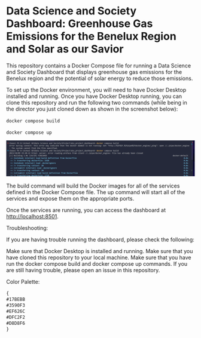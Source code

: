 # Data Science and Society Dashboard: Greenhouse Gas Emissions for the Benelux Region and Solar as our Savior

This repository contains a Docker Compose file for running a Data Science and Society Dashboard that displays greenhouse gas emissions for the Benelux region and the potential of solar energy to reduce those emissions.

To set up the Docker environment, you will need to have Docker Desktop installed and running. Once you have Docker Desktop running, you can clone this repository and run the following two commands (while being in the director you just cloned down as shown in the screenshot below):

`docker compose build`

`docker compose up`

![screencap install](install_screencap.png "Install Screencap")

The build command will build the Docker images for all of the services defined in the Docker Compose file. The up command will start all of the services and expose them on the appropriate ports.

Once the services are running, you can access the dashboard at [http://localhost:8501](http://localhost:8501).

Troubleshooting:

If you are having trouble running the dashboard, please check the following:

Make sure that Docker Desktop is installed and running.
Make sure that you have cloned this repository to your local machine.
Make sure that you have run the docker compose build and docker compose up commands.
If you are still having trouble, please open an issue in this repository.

Color Palette:

    {
    #17BEBB
    #3590F3
    #EF626C
    #DFC2F2
    #D8D8F6
    }
